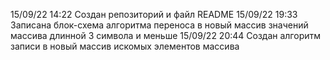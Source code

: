 15/09/22 14:22 Создан репозиторий и файл README
15/09/22 19:33 Записана блок-схема алгоритма переноса в новый массив значений массива длинной 3 символа и меньше
15/09/22 20:44 Создан алгоритм записи в новый массив искомых элементов массива
